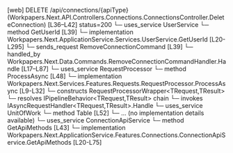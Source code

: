 [web] DELETE /api/connections/{apiType}  (Workpapers.Next.API.Controllers.Connections.ConnectionsController.DeleteConnection)  [L36–L42] status=200
  └─ uses_service UserService
    └─ method GetUserId [L39]
      └─ implementation Workpapers.Next.ApplicationService.Services.UserService.GetUserId [L20-L295]
  └─ sends_request RemoveConnectionCommand [L39]
    └─ handled_by Workpapers.Next.Data.Commands.RemoveConnectionCommandHandler.Handle [L17–L87]
      └─ uses_service RequestProcessor
        └─ method ProcessAsync [L48]
          └─ implementation Workpapers.Next.Services.Features.Requests.RequestProcessor.ProcessAsync [L9-L32]
            └─ constructs RequestProcessorWrapper<TRequest,TResult>
            └─ resolves IPipelineBehavior<TRequest,TResult> chain
            └─ invokes IAsyncRequestHandler<TRequest,TResult>.Handle
      └─ uses_service UnitOfWork
        └─ method Table [L52]
          └─ ... (no implementation details available)
      └─ uses_service ConnectionApiService
        └─ method GetApiMethods [L43]
          └─ implementation Workpapers.Next.ApplicationService.Features.Connections.ConnectionApiService.GetApiMethods [L20-L75]

